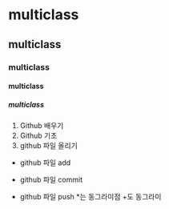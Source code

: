 # multiclass
## multiclass
### multiclass
#### multiclass
##### multiclass
1. Github 배우기
1. Github 기초
1. github 파일 올리기
* github 파일 add
+ github 파일 commit
* github 파일 push
*는 동그라미점 +도 동그라미 
